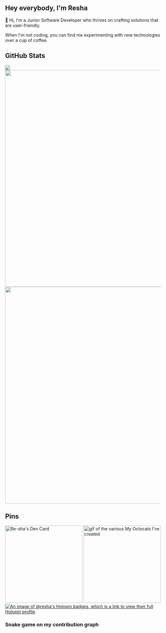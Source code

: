## Hey everybody, I'm Resha

:wave: Hi, I'm a Junior Software Developer who thrives on crafting solutions that are user-friendly.

When I'm not coding, you can find me experimenting with new technologies over a cup of coffee.


## GitHub Stats

<img src="https://github-profile-trophy.vercel.app/?username=re-sha&theme=onestar&title=-Stars,-Experience,-Reviews">

<img src="https://github-readme-streak-stats.herokuapp.com?user=re-sha&theme=python-dark&border_radius=10" width="700">

<img src="https://github-readme-stats.vercel.app/api?username=re-sha&show=discussions_answered,prs_merged_percentage&hide=stars,issues&theme=holi&show_icons=true" width="700">


## Pins

<!-- DailyDev card -->
<a href="https://app.daily.dev/re_sha"><img src="https://api.daily.dev/devcards/v2/QtEgpcqnUpXa1J3rXlOLA.png?type=default&r=cv1" width="250" alt="Re-sha's Dev Card"/></a>
<img display="flex" width="250" height="250" src="https://github.com/MishManners/MishManners/blob/master/My-OctocatsShortest.gif" alt="gif of the various My Octocats I've created"></a>
[![An image of @resha's Holopin badges, which is a link to view their full Holopin profile](https://holopin.me/resha)](https://holopin.io/@resha)


### Snake game on my contribution graph

